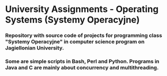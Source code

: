 # University Assignments - Operating Systems (Systemy Operacyjne)
### Repository with source code of projects for programming class "Systemy Operacyjne" in computer science program on Jagiellonian University. 
### Some are simple scripts in Bash, Perl and Python. Programs in Java and C are mainly about concurrency and multithreading.
